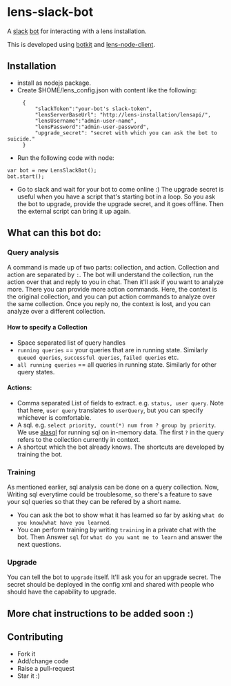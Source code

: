 # lens-slack-bot

A [slack](http://api.slack.com/) [bot](https://api.slack.com/bot-users) for interacting with a lens installation. 
  
This is developed using [botkit](https://github.com/howdyai/botkit/) and [lens-node-client](https://github.com/prongs/lens-node-client/).

## Installation

* install as nodejs package. 
* Create $HOME/lens_config.json with content like the following:
```
     {
         "slackToken":"your-bot's slack-token",
         "lensServerBaseUrl": "http://lens-installation/lensapi/",
         "lensUsername":"admin-user-name",
         "lensPassword":"admin-user-password",
         "upgrade_secret": "secret with which you can ask the bot to suicide."
     } 
```
* Run the following code with node:
```
var bot = new LensSlackBot();
bot.start();
```
* Go to slack and wait for your bot to come online :) The upgrade secret is useful when you have a script that's starting bot in a loop. 
So you ask the bot to upgrade, provide the upgrade secret, and it goes offline. Then the external script can bring it up again. 


## What can this bot do:

### Query analysis

A command is made up of two parts: collection, and action. Collection and action are separated by `:`. The bot will understand 
the collection, run the action over that and reply to you in chat. Then it'll ask if you want to analyze more. There you can 
provide more action commands. Here, the context is the original collection, and you can put action commands to analyze over the
same collection. Once you reply no, the context is lost, and you can analyze over a different collection. 

#### How to specify a Collection

* Space separated list of query handles
* `running queries` == your queries that are in running state. Similarly `queued queries`, `successful queries`, `failed queries` etc. 
* `all running queries` == all queries in running state. Similarly for other query states.

#### Actions:

* Comma separated List of fields to extract. e.g. `status, user query`. Note that here, `user query` translates to `userQuery`, but you can specify whichever is comfortable. 
* A sql. e.g. `select priority, count(*) num from ? group by priority`. We use [alasql](https://github.com/agershun/alasql) for running
  sql on in-memory data. The first `?` in the query refers to the collection currently in context. 
* A shortcut which the bot already knows. The shortcuts are developed by training the bot. 

### Training
As mentioned earlier, sql analysis can be done on a query collection. Now, Writing sql everytime could be troublesome, so there's a 
feature to save your sql queries so that they can be refered by a short name. 

* You can ask the bot to show what it has learned so far by asking `what do you know`/`what have you learned`.
* You can perform training by writing `training` in a private chat with the bot. Then Answer `sql` for `what do you want me to learn` and
   answer the next questions. 

### Upgrade
You can tell the bot to `upgrade` itself. It'll ask you for an upgrade secret. The secret should be deployed in the config xml
and shared with people who should have the capability to upgrade. 

## More chat instructions to be added soon :)
## Contributing

* Fork it
* Add/change code
* Raise a pull-request
* Star it :)